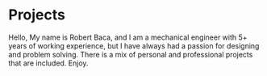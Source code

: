 # Projects
Hello, 
My name is Robert Baca, and I am a mechanical engineer with 5+ years of working experience, but I have always had a passion for designing and problem solving. There is a mix of personal and professional projects that are included.
Enjoy.
